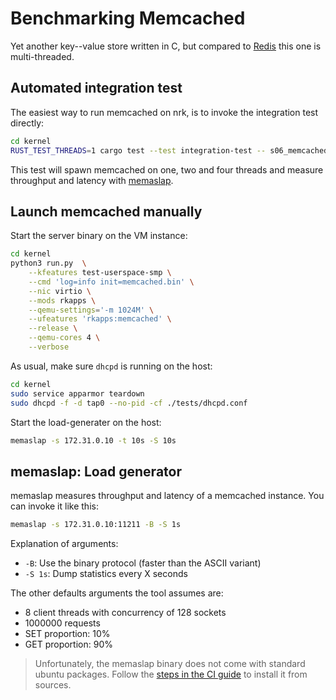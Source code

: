 # Benchmarking Memcached

Yet another key--value store written in C, but compared to [Redis](./Redis.html)
this one is multi-threaded.

## Automated integration test

The easiest way to run memcached on nrk, is to invoke the integration test
directly:

```bash
cd kernel
RUST_TEST_THREADS=1 cargo test --test integration-test -- s06_memcached_benchmark
```

This test will spawn memcached on one, two and four threads and measure
throughput and latency with
[memaslap](./Memcached.html#memaslap-load-generator).

## Launch memcached manually

Start the server binary on the VM instance:

```bash
cd kernel
python3 run.py  \
    --kfeatures test-userspace-smp \
    --cmd 'log=info init=memcached.bin' \
    --nic virtio \
    --mods rkapps \
    --qemu-settings='-m 1024M' \
    --ufeatures 'rkapps:memcached' \
    --release \
    --qemu-cores 4 \
    --verbose
```

As usual, make sure `dhcpd` is running on the host:

```bash
cd kernel
sudo service apparmor teardown
sudo dhcpd -f -d tap0 --no-pid -cf ./tests/dhcpd.conf
```

Start the load-generater on the host:

```bash
memaslap -s 172.31.0.10 -t 10s -S 10s
```

## memaslap: Load generator

memaslap measures throughput and latency of a memcached instance. You can invoke
it like this:

```bash
memaslap -s 172.31.0.10:11211 -B -S 1s
```

Explanation of arguments:

- `-B`: Use the binary protocol (faster than the ASCII variant)
- `-S 1s`: Dump statistics every X seconds

The other defaults arguments the tool assumes are:

- 8 client threads with concurrency of 128 sockets
- 1000000 requests
- SET proportion: 10%
- GET proportion: 90%

> Unfortunately, the memaslap binary does not come with standard ubuntu
> packages. Follow the [steps in the CI
> guide](../configuration/CI.html#install-memaslap) to install it from sources.